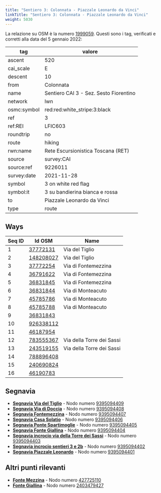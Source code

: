 ```yaml
---
title: "Sentiero 3: Colonnata - Piazzale Leonardo da Vinci"
linkTitle: "Sentiero 3: Colonnata - Piazzale Leonardo da Vinci"
weight: 5030
---
```


La relazione su OSM è la numero [1999059]. Questi sono i tag, verificati e corretti alla data del 5 gennaio 2022:

| tag         | valore                                 |
|-------------|----------------------------------------|
| ascent      | 520                                    |
| cai_scale   | E                                      |
| descent     | 10                                     |
| from        | Colonnata                              |
| name        | Sentiero CAI 3 - Sez. Sesto Fiorentino |
| network     | lwn                                    |
| osmc:symbol | red:red:white_stripe:3:black           |
| ref         | 3                                      |
| ref:REI     | LFIC603                                |
| roundtrip   | no                                     |
| route       | hiking                                 |
| rwn:name    | Rete Escursionistica Toscana (RET)     |
| source      | survey:CAI                             |
| source:ref  | 9226011                                |
| survey:date | 2021-11-28                             |
| symbol      | 3 on white red flag                    |
| symbol:it   | 3 su bandierina bianca e rossa         |
| to          | Piazzale Leonardo da Vinci             |
| type        | route                                  |

## Ways

| Seq ID | Id OSM       | Name                      |
|--------|--------------|---------------------------|
|  1     |  [37772131]  | Via del Tiglio            |
|  2     |  [148208027] | Via del Tiglio            |
|  3     |  [37772254]  | Via di Fontemezzina       |
|  4     |  [36791622]  | Via di Fontemezzina       |
|  5     |  [36831845]  | Via di Fontemezzina       |
|  6     |  [36831844]  | Via di Monteacuto         |
|  7     |  [45785786]  | Via di Monteacuto         |
|  8     |  [45785788]  | Via di Monteacuto         |
|  9     |  [36831843]  |                           |
| 10     |  [926338112] |                           |
| 11     |  [46187954]  |                           |
| 12     |  [783555367] | Via della Torre dei Sassi |
| 13     |  [243519155] | Via della Torre dei Sassi |
| 14     |  [788896408] |                           |
| 15     |  [240690824] |                           |
| 16     |  [46190783]  |                           |

## Segnavia

- **[Segnavia Via del Tiglio]** - Nodo numero [9395094409]
- **[Segnavia Via di Doccia]** - Nodo numero [9395094408]
- **[Segnavia Fontemezzina]** - Nodo numero [9395094407]
- **[Segnavia Casa Solatio]** - Nodo numero [9395094406]
- **[Segnavia Ponte Spartimoglie]** - Nodo numero [9395094405]
- **[Segnavia Fonte Giallina]** - Nodo numero [9395094404]
- **[Segnavia incrocio via della Torre dei Sassi]** - Nodo numero [9395094403]
- **[Segnavia incrocio sentieri 3 e 2b]** - Nodo numero [9395094402]
- **[Segnavia Piazzale Leonardo]** - Nodo numero [9395094401]

## Altri punti rilevanti

- **[Fonte Mezzina]** - Nodo numero [427725110]
- **[Fonte Giallina]** - Nodo numero [2403479427]

[1999059]:https://www.openstreetmap.org/relation/1999059

[37772131]:https://www.openstreetmap.org/way/37772131
[148208027]:https://www.openstreetmap.org/way/148208027
[37772254]:https://www.openstreetmap.org/way/37772254
[36791622]:https://www.openstreetmap.org/way/36791622
[36831845]:https://www.openstreetmap.org/way/36831845
[36831844]:https://www.openstreetmap.org/way/36831844
[45785786]:https://www.openstreetmap.org/way/45785786
[45785788]:https://www.openstreetmap.org/way/45785788
[36831843]:https://www.openstreetmap.org/way/36831843
[926338112]:https://www.openstreetmap.org/way/926338112
[46187954]:https://www.openstreetmap.org/way/46187954
[783555367]:https://www.openstreetmap.org/way/783555367
[243519155]:https://www.openstreetmap.org/way/243519155
[788896408]:https://www.openstreetmap.org/way/788896408
[240690824]:https://www.openstreetmap.org/way/240690824
[46190783]:https://www.openstreetmap.org/way/46190783

[Segnavia Via del Tiglio]:https://commons.wikimedia.org/wiki/File:Segnavia_sentiero_3_-_Via_del_Tiglio_-_Monte_Morello.jpg
[Segnavia Via di Doccia]:https://commons.wikimedia.org/wiki/File:Segnavia_sentiero_3_-_Via_di_Doccia_-_Monte_Morello.jpg
[Segnavia Fontemezzina]:https://commons.wikimedia.org/wiki/File:Segnavia_sentiero_3_-_Fonte_Mezzina_-_Monte_Morello.jpg
[Segnavia Casa Solatio]:https://commons.wikimedia.org/wiki/File:Segnavia_sentiero_3_-_Casa_Solatio_-_Monte_Morello.jpg
[Segnavia Ponte Spartimoglie]:https://commons.wikimedia.org/wiki/File:Segnavia_sentieri_3_e_4_-_Ponte_Spartimoglie_-_Monte_Morello.jpg
[Segnavia Fonte Giallina]:https://commons.wikimedia.org/wiki/File:Segnavia_sentiero_3_-_Fonte_Giallina_-_Monte_Morello.jpg
[Segnavia incrocio via della Torre dei Sassi]:https://commons.wikimedia.org/wiki/File:Segnavia_sentiero_3_-_Incrocio_via_della_Torre_dei_Sassi_-_Monte_Morello.jpg
[Segnavia incrocio sentieri 3 e 2b]:https://commons.wikimedia.org/wiki/File:Segnavia_sentieri_3_e_2b_-_Monte_Morello.jpg
[Segnavia Piazzale Leonardo]:https://commons.wikimedia.org/wiki/File:Segnavia_sentiero_3_-_Piazzale_Leonardo_-_Monte_Morello.jpg

[Fonte Mezzina]:https://commons.wikimedia.org/wiki/File:Fonte_Mezzina_-_Sesto_Fiorentino.jpg
[Fonte Giallina]:https://commons.wikimedia.org/wiki/File:Fonte_Giallina_-_Monte_Morello.jpg

[9395094409]:https://www.openstreetmap.org/node/9395094409
[9395094408]:https://www.openstreetmap.org/node/9395094408
[9395094407]:https://www.openstreetmap.org/node/9395094407
[9395094406]:https://www.openstreetmap.org/node/9395094406
[9395094405]:https://www.openstreetmap.org/node/9395094405
[9395094404]:https://www.openstreetmap.org/node/9395094404
[9395094403]:https://www.openstreetmap.org/node/9395094403
[9395094402]:https://www.openstreetmap.org/node/9395094402
[9395094401]:https://www.openstreetmap.org/node/9395094401

[427725110]:https://www.openstreetmap.org/node/427725110
[2403479427]:https://www.openstreetmap.org/node/2403479427